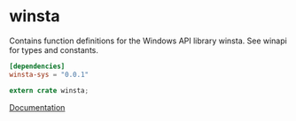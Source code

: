 # winsta #
Contains function definitions for the Windows API library winsta. See winapi for types and constants.

```toml
[dependencies]
winsta-sys = "0.0.1"
```

```rust
extern crate winsta;
```

[Documentation](https://retep998.github.io/doc/winsta/)
